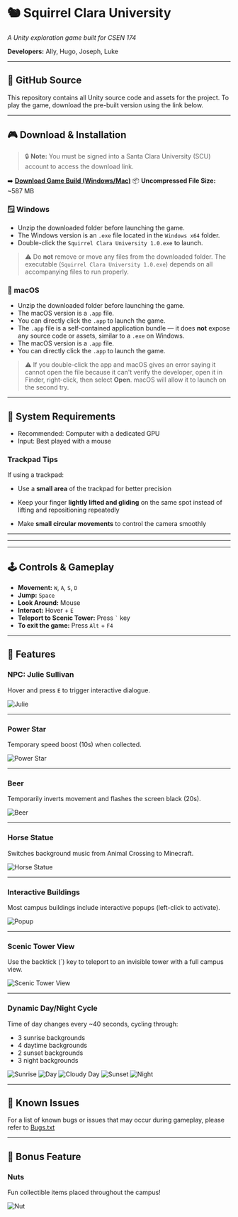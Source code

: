 # 🐿️ Squirrel Clara University

*A Unity exploration game built for CSEN 174*

**Developers:** Ally, Hugo, Joseph, Luke

---

## 📂 GitHub Source

This repository contains all Unity source code and assets for the project.
To play the game, download the pre-built version using the link below.

---

## 🎮 Download & Installation

> 🔒 **Note:** You must be signed into a Santa Clara University (SCU) account to access the download link.

➡️ **[Download Game Build (Windows/Mac)](https://drive.google.com/drive/folders/1JYLy-8yQQtKGHU8syXW8pfBpDEwub8Rj?usp=sharing)**
📦 **Uncompressed File Size:** \~587 MB

### 🪟 Windows

* Unzip the downloaded folder before launching the game.
* The Windows version is an `.exe` file located in the `Windows x64` folder.
* Double-click the `Squirrel Clara University 1.0.exe` to launch.

> ⚠️ Do **not** remove or move any files from the downloaded folder. The executable (`Squirrel Clara University 1.0.exe`) depends on all accompanying files to run properly.

### 🍎 macOS

* Unzip the downloaded folder before launching the game.
* The macOS version is a `.app` file.
* You can directly click the `.app` to launch the game.
* The `.app` file is a self-contained application bundle — it does **not** expose any source code or assets, similar to a `.exe` on Windows.
* The macOS version is a `.app` file.
* You can directly click the `.app` to launch the game.

> ⚠️ If you double-click the app and macOS gives an error saying it cannot open the file because it can't verify the developer, open it in Finder, right-click, then select **Open**. macOS will allow it to launch on the second try.

---

## 🧠 System Requirements

* Recommended: Computer with a dedicated GPU
* Input: Best played with a mouse

### Trackpad Tips

If using a trackpad:

* Use a **small area** of the trackpad for better precision

* Keep your finger **lightly lifted and gliding** on the same spot instead of lifting and repositioning repeatedly

* Make **small circular movements** to control the camera smoothly

---
---
---

## 🕹️ Controls & Gameplay

* **Movement:** `W`, `A`, `S`, `D`
* **Jump:** `Space`
* **Look Around:** Mouse
* **Interact:** Hover + `E`
* **Teleport to Scenic Tower:** Press `` ` `` key
* **To exit the game:** Press `Alt` + `F4`

---

## 🌟 Features

### NPC: Julie Sullivan

Hover and press `E` to trigger interactive dialogue.

![Julie](readme_images/julie.png)

---

### Power Star

Temporary speed boost (10s) when collected.

![Power Star](readme_images/star.png)

---

### Beer

Temporarily inverts movement and flashes the screen black (20s).

![Beer](readme_images/beer.png)

---

### Horse Statue

Switches background music from Animal Crossing to Minecraft.

![Horse Statue](readme_images/horse.png)

---

### Interactive Buildings

Most campus buildings include interactive popups (left-click to activate).

![Popup](readme_images/popup.png)

---

### Scenic Tower View

Use the backtick (\`) key to teleport to an invisible tower with a full campus view.

![Scenic Tower View](readme_images/campus.png)

---

### Dynamic Day/Night Cycle

Time of day changes every \~40 seconds, cycling through:

* 3 sunrise backgrounds
* 4 daytime backgrounds
* 2 sunset backgrounds
* 3 night backgrounds

![Sunrise](readme_images/sunrise.png)
![Day](readme_images/day.png)
![Cloudy Day](readme_images/cloudy.png)
![Sunset](readme_images/sunset.png)
![Night](readme_images/night.png)

---

## 🐞 Known Issues

For a list of known bugs or issues that may occur during gameplay, please refer to [Bugs.txt](./Bugs.txt)

---

## 🌰 Bonus Feature

### Nuts

Fun collectible items placed throughout the campus!

![Nut](readme_images/nut.png)
